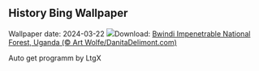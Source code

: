 ## History Bing Wallpaper
Wallpaper date: 2024-03-22
![](https://www.bing.com/th?id=OHR.BwindiNationalForest_EN-CA3766951907_UHD.jpg&w=1000)Download: [Bwindi Impenetrable National Forest, Uganda (© Art Wolfe/DanitaDelimont.com)](https://www.bing.com/th?id=OHR.BwindiNationalForest_EN-CA3766951907_UHD.jpg)

Auto get programm by LtgX
